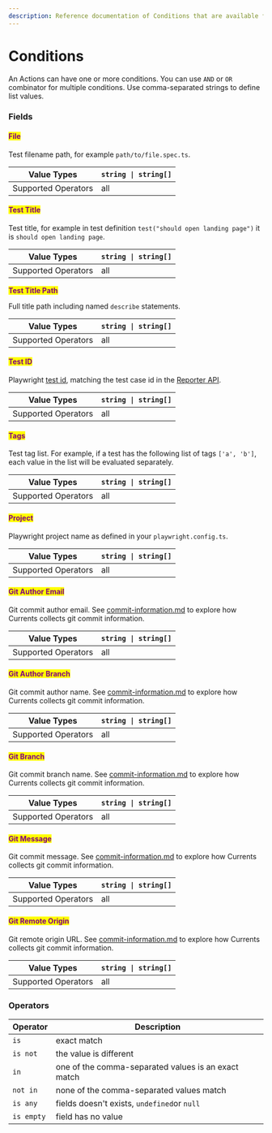 ```yaml
---
description: Reference documentation of Conditions that are available for Currents Actions
---
```


# Conditions

An Actions can have one or more conditions. You can use `AND` or  `OR` combinator for multiple conditions. Use comma-separated strings to define list values.

### Fields

#### <mark style="color:purple;">File</mark>

Test filename path, for example `path/to/file.spec.ts`.

| Value Types         | `string \| string[]` |
| ------------------- | -------------------- |
| Supported Operators | all                  |

#### <mark style="color:purple;">Test Title</mark>

Test title, for example in test definition `test("should open landing page")` it is `should open landing page`.

| Value Types         | `string \| string[]` |
| ------------------- | -------------------- |
| Supported Operators | all                  |

<mark style="color:purple;">**Test Title Path**</mark>

Full title path including named `describe` statements.&#x20;

| Value Types         | `string \| string[]` |
| ------------------- | -------------------- |
| Supported Operators | all                  |

#### <mark style="color:purple;">Test ID</mark>

Playwright [test id](https://playwright.dev/docs/api/class-testinfo#test-info-test-id), matching the test case id in the [Reporter API](https://playwright.dev/docs/api/class-reporter).

| Value Types         | `string \| string[]` |
| ------------------- | -------------------- |
| Supported Operators | all                  |

#### <mark style="color:purple;">Tags</mark>

Test tag list. For example, if a test has the following list of tags `['a', 'b']`, each value in the list will be evaluated separately.

| Value Types         | `string \| string[]` |
| ------------------- | -------------------- |
| Supported Operators | all                  |

#### <mark style="color:purple;">Project</mark>

Playwright project name as defined in your `playwright.config.ts`.&#x20;

| Value Types         | `string \| string[]` |
| ------------------- | -------------------- |
| Supported Operators | all                  |

#### <mark style="color:purple;">Git Author Email</mark>

Git commit author email. See [commit-information.md](../../../dashboard/runs/commit-information.md "mention") to explore how Currents collects git commit information.

| Value Types         | `string \| string[]` |
| ------------------- | -------------------- |
| Supported Operators | all                  |

#### <mark style="color:purple;">Git Author Branch</mark>

Git commit author name. See [commit-information.md](../../../dashboard/runs/commit-information.md "mention") to explore how Currents collects git commit information.

| Value Types         | `string \| string[]` |
| ------------------- | -------------------- |
| Supported Operators | all                  |

#### <mark style="color:purple;">Git Branch</mark>

Git commit branch name. See [commit-information.md](../../../dashboard/runs/commit-information.md "mention") to explore how Currents collects git commit information.

| Value Types         | `string \| string[]` |
| ------------------- | -------------------- |
| Supported Operators | all                  |

#### <mark style="color:purple;">Git Message</mark>

Git commit message. See [commit-information.md](../../../dashboard/runs/commit-information.md "mention") to explore how Currents collects git commit information.

| Value Types         | `string \| string[]` |
| ------------------- | -------------------- |
| Supported Operators | all                  |

#### <mark style="color:purple;">Git Remote Origin</mark>

Git remote origin URL. See [commit-information.md](../../../dashboard/runs/commit-information.md "mention") to explore how Currents collects git commit information.

| Value Types         | `string \| string[]` |
| ------------------- | -------------------- |
| Supported Operators | all                  |

### Operators

<table data-full-width="false"><thead><tr><th>Operator</th><th>Description</th></tr></thead><tbody><tr><td><code>is</code></td><td>exact match</td></tr><tr><td><code>is not</code></td><td>the value is different</td></tr><tr><td><code>in</code></td><td>one of the comma-separated values is an exact match</td></tr><tr><td><code>not in</code></td><td>none of the comma-separated values match</td></tr><tr><td><code>is any</code></td><td>fields doesn't exists, <code>undefined</code>or <code>null</code></td></tr><tr><td><code>is empty</code></td><td>field has no value</td></tr></tbody></table>

